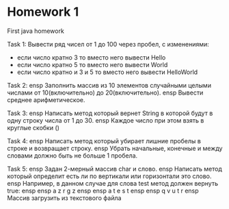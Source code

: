 # Homework 1
First java homework

Task 1:
  Вывести ряд чисел от 1 до 100 через пробел, с изменениями:
  - если число кратно 3 то вместо него вывести Hello
  - если число кратно 5 то вместо него вывести World
  - если число кратно и 3 и 5 то вместо него вывести HelloWorld

Task 2:
ensp  Заполнить массив из 10 элементов случайными целыми числами от 10(включительно) до 20(включительно).
ensp  Вывести среднее арифметическое.

Task 3: 
ensp  Написать метод который вернет String в которой будут в одну строку числа от 1 до 30.
ensp  Каждое число при этом взять в круглые скобки ()
  
Task 4:
ensp  Написать метод который убирает лишние пробелы в строке и возвращает строку. 
ensp  Убрать начальные, конечные и между словами должно быть не больше 1 пробела.

Task 5:
ensp  Задан 2-мерный массив char и слово.
ensp  Написать метод который определит есть ли по вертикали или горизонтали это слово. 
ensp  Например, в данном случае для слова test метод должен вернуть true:
ensp ensp   a z r g z
ensp ensp   a t e s t
ensp ensp   q v u t r
ensp  Массив загрузить из текстового файла
